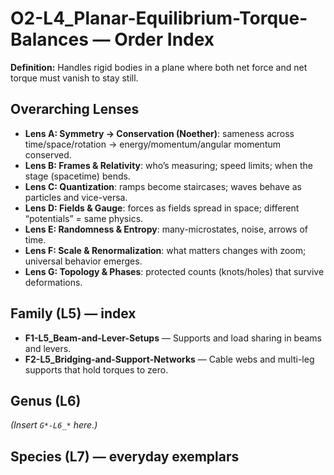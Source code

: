 # O2-L4_Planar-Equilibrium-Torque-Balances — Order Index
**Definition:** Handles rigid bodies in a plane where both net force and net torque must vanish to stay still.

## Overarching Lenses

- **Lens A: Symmetry -> Conservation (Noether)**: sameness across time/space/rotation → energy/momentum/angular momentum conserved.
- **Lens B: Frames & Relativity**: who’s measuring; speed limits; when the stage (spacetime) bends.
- **Lens C: Quantization**: ramps become staircases; waves behave as particles and vice-versa.
- **Lens D: Fields & Gauge**: forces as fields spread in space; different “potentials” = same physics.
- **Lens E: Randomness & Entropy**: many-microstates, noise, arrows of time.
- **Lens F: Scale & Renormalization**: what matters changes with zoom; universal behavior emerges.
- **Lens G: Topology & Phases**: protected counts (knots/holes) that survive deformations.

## Family (L5) — index
- **F1-L5_Beam-and-Lever-Setups** — Supports and load sharing in beams and levers.
- **F2-L5_Bridging-and-Support-Networks** — Cable webs and multi-leg supports that hold torques to zero.

## Genus (L6)
_(Insert `G*-L6_*` here.)_

## Species (L7) — everyday exemplars
